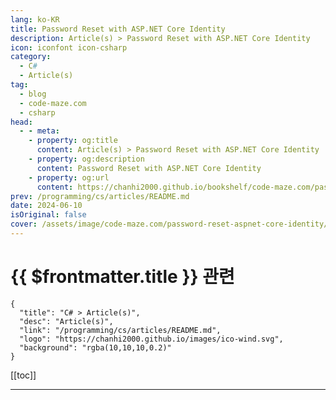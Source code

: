 ```yaml
---
lang: ko-KR
title: Password Reset with ASP.NET Core Identity
description: Article(s) > Password Reset with ASP.NET Core Identity
icon: iconfont icon-csharp
category: 
  - C#
  - Article(s)
tag: 
  - blog
  - code-maze.com
  - csharp
head:  
  - - meta:
    - property: og:title
      content: Article(s) > Password Reset with ASP.NET Core Identity
    - property: og:description
      content: Password Reset with ASP.NET Core Identity
    - property: og:url
      content: https://chanhi2000.github.io/bookshelf/code-maze.com/password-reset-aspnet-core-identity.html
prev: /programming/cs/articles/README.md
date: 2024-06-10
isOriginal: false
cover: /assets/image/code-maze.com/password-reset-aspnet-core-identity/banner.png
---
```


# {{ $frontmatter.title }} 관련

```component VPCard
{
  "title": "C# > Article(s)",
  "desc": "Article(s)",
  "link": "/programming/cs/articles/README.md",
  "logo": "https://chanhi2000.github.io/images/ico-wind.svg",
  "background": "rgba(10,10,10,0.2)"
}
```

[[toc]]

---

<SiteInfo
  name="Password Reset with ASP.NET Core Identity"
  desc="In this article, we are going to learn about the Password Reset functionality with ASP.NET Core Identity with detailed examples"
  url="https://code-maze.com/password-reset-aspnet-core-identity/"
  logo="/assets/image/code-maze.com/favicon.png"
  preview="/assets/image/code-maze.com/password-reset-aspnet-core-identity/banner.png"/>

<!-- TODO: 작성 -->
